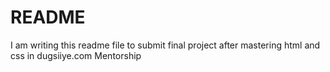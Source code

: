 # README

I am writing this readme file to submit final project after mastering html and css in dugsiiye.com Mentorship